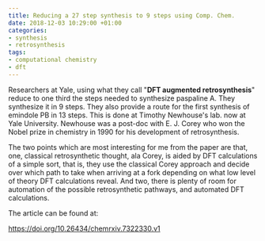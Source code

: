 ```yaml
---
title: Reducing a 27 step synthesis to 9 steps using Comp. Chem.
date: 2018-12-03 10:29:00 +01:00
categories:
- synthesis
- retrosynthesis
tags:
- computational chemistry
- dft
---
```


Researchers at Yale, using what they call "**DFT augmented retrosynthesis**" reduce to one third the steps needed to synthesize paspaline A. They synthesize it in 9 steps. They also provide a route for the first synthesis of emindole PB in 13 steps. This is done at Timothy Newhouse's lab. now at Yale University. Newhouse was a post-doc with E. J. Corey who won the Nobel prize in chemistry in 1990 for his development of retrosynthesis.  

The two points which are most interesting for me from the paper are that, one, classical retrosynthetic thought, ala Corey, is aided by DFT calculations of a simple sort, that is, they use the classical Corey approach and decide over which path to take when arriving at a fork depending on what low level of theory DFT calculations reveal. And two, there is plenty of room for automation of the possible retrosynthetic pathways, and automated DFT calculations.  

The article can be found at:  

<https://doi.org/10.26434/chemrxiv.7322330.v1>
